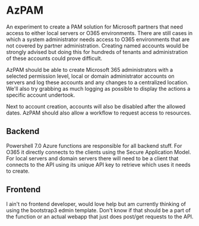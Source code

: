 ﻿# AzPAM

An experiment to create a PAM solution for Microsoft partners that need access to either local servers or O365 environments. There are still cases in which a system administrator needs access to O365 environments that are not covered by partner administration. Creating named accounts would be strongly advised but doing this for hundreds of tenants and administration of these accounts could prove difficult.

AzPAM should be able to create Microsoft 365 administrators with a selected permission level, local or domain administrator accounts on servers and log these accounts and any changes to a centralized location. We'll also try grabbing as much logging as possible to display the actions a specific account undertook.

Next to account creation, accounts will also be disabled after the allowed dates. AzPAM should also allow a workflow to request access to resources.

## Backend

Powershell 7.0 Azure functions are responsible for all backend stuff. For O365 it directly connects to the clients using the Secure Application Model. For local servers and domain servers there will need to be a client that connects to the API using its unique API key to retrieve which uses it needs to create.

## Frontend

I ain't no frontend developer, would love help but am currently thinking of using the bootstrap3 edmin template. Don't know if that should be a part of the function or an actual webapp that just does post/get requests to the API.